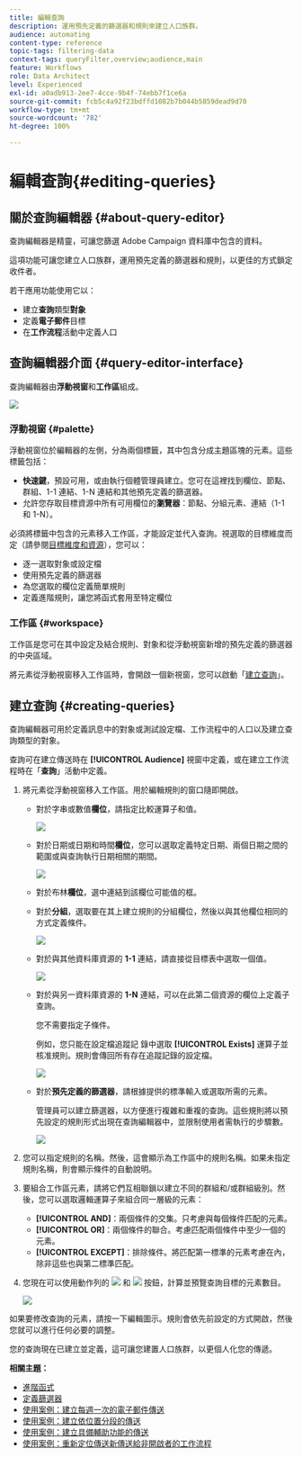 ```yaml
---
title: 編輯查詢
description: 運用預先定義的篩選器和規則來建立人口族群。
audience: automating
content-type: reference
topic-tags: filtering-data
context-tags: queryFilter,overview;audience,main
feature: Workflows
role: Data Architect
level: Experienced
exl-id: a0adb913-2ee7-4cce-9b4f-74ebb7f1ce6a
source-git-commit: fcb5c4a92f23bdffd1082b7b044b5859dead9d70
workflow-type: tm+mt
source-wordcount: '782'
ht-degree: 100%

---
```


# 編輯查詢{#editing-queries}

## 關於查詢編輯器 {#about-query-editor}

查詢編輯器是精靈，可讓您篩選 Adobe Campaign 資料庫中包含的資料。

這項功能可讓您建立人口族群，運用預先定義的篩選器和規則，以更佳的方式鎖定收件者。

若干應用功能使用它以：

* 建立&#x200B;**查詢**&#x200B;類型&#x200B;**對象**
* 定義&#x200B;**電子郵件**&#x200B;目標
* 在&#x200B;**工作流程**&#x200B;活動中定義人口

## 查詢編輯器介面 {#query-editor-interface}

查詢編輯器由&#x200B;**浮動視窗**&#x200B;和&#x200B;**工作區**&#x200B;組成。

![](assets/query_editor_overview.png)

### 浮動視窗 {#palette}

浮動視窗位於編輯器的左側，分為兩個標籤，其中包含分成主題區塊的元素。這些標籤包括：

* **快速鍵**，預設可用，或由執行個體管理員建立。您可在這裡找到欄位、節點、群組、1-1 連結、1-N 連結和其他預先定義的篩選器。
* 允許您存取目標資源中所有可用欄位的&#x200B;**瀏覽器**：節點、分組元素、連結（1-1 和 1-N）。

必須將標籤中包含的元素移入工作區，才能設定並代入查詢。視選取的目標維度而定（請參閱[目標維度和資源](../../automating/using/query.md#targeting-dimensions-and-resources)），您可以：

* 逐一選取對象或設定檔
* 使用預先定義的篩選器
* 為您選取的欄位定義簡單規則
* 定義進階規則，讓您將函式套用至特定欄位

### 工作區 {#workspace}

工作區是您可在其中設定及結合規則、對象和從浮動視窗新增的預先定義的篩選器的中央區域。

將元素從浮動視窗移入工作區時，會開啟一個新視窗，您可以啟動「[建立查詢](#creating-queries)」。

## 建立查詢 {#creating-queries}

查詢編輯器可用於定義訊息中的對象或測試設定檔、工作流程中的人口以及建立查詢類型的對象。

查詢可在建立傳送時在 **[!UICONTROL Audience]** 視窗中定義，或在建立工作流程時在「**查詢**」活動中定義。

1. 將元素從浮動視窗移入工作區。用於編輯規則的窗口隨即開啟。

   * 對於字串或數值&#x200B;**欄位**，請指定比較運算子和值。

      ![](assets/query_editor_audience_definition2.png)

   * 對於日期或日期和時間&#x200B;**欄位**，您可以選取定義特定日期、兩個日期之間的範圍或與查詢執行日期相關的期間。

      ![](assets/query_editor_date_field.png)

   * 對於布林&#x200B;**欄位**，選中連結到該欄位可能值的框。
   * 對於&#x200B;**分組**，選取要在其上建立規則的分組欄位，然後以與其他欄位相同的方式定義條件。

      ![](assets/query_editor_audience_definition4.png)

   * 對於與其他資料庫資源的 **1-1** 連結，請直接從目標表中選取一個值。

      ![](assets/query_editor_audience_definition5.png)

   * 對於與另一資料庫資源的 **1-N** 連結，可以在此第二個資源的欄位上定義子查詢。

      您不需要指定子條件。

      例如，您只能在設定檔追蹤記 錄中選取 **[!UICONTROL Exists]** 運算子並核准規則。規則會傳回所有存在追蹤記錄的設定檔。

      ![](assets/query_editor_audience_definition6.png)

   * 對於&#x200B;**預先定義的篩選器**，請根據提供的標準輸入或選取所需的元素。

      管理員可以建立篩選器，以方便進行複雜和重複的查詢。這些規則將以預先設定的規則形式出現在查詢編輯器中，並限制使用者需執行的步驟數。

      ![](assets/query-editor_filter_email-audience_filter.png)

1. 您可以指定規則的名稱。然後，這會顯示為工作區中的規則名稱。如果未指定規則名稱，則會顯示條件的自動說明。
1. 要組合工作區元素，請將它們互相聯鎖以建立不同的群組和/或群組級別。然後，您可以選取邏輯運算子來組合同一層級的元素：

   * **[!UICONTROL AND]**：兩個條件的交集。只考慮與每個條件匹配的元素。
   * **[!UICONTROL OR]**：兩個條件的聯合。考慮匹配兩個條件中至少一個的元素。
   * **[!UICONTROL EXCEPT]**：排除條件。將匹配第一標準的元素考慮在內，除非這些也與第二標準匹配。

1. 您現在可以使用動作列的 ![](assets/count.png) 和 ![](assets/preview.png) 按鈕，計算並預覽查詢目標的元素數目。

   ![](assets/query_editor_combining_rules.png)

如果要修改查詢的元素，請按一下編輯圖示。規則會依先前設定的方式開啟，然後您就可以進行任何必要的調整。

您的查詢現在已建立並定義，這可讓您建置人口族群，以更個人化您的傳遞。

**相關主題：**

* [進階函式](../../automating/using/advanced-expression-editing.md)
* [定義篩選器](../../developing/using/configuring-filter-definition.md)
* [使用案例：建立每週一次的電子郵件傳送](../../automating/using/workflow-weekly-offer.md)
* [使用案例：建立依位置分段的傳送](../../automating/using/workflow-segmentation-location.md)
* [使用案例：建立具備輔助功能的傳送](../../automating/using/workflow-created-query-with-complement.md)
* [使用案例：重新定位傳送新傳送給非開啟者的工作流程](../../automating/using/workflow-cross-channel-retargeting.md)

